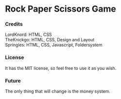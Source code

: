 # Rock Paper Scissors Game
 
<h3>Credits</h3>

LordKnord: HTML, CSS <br>
TheKnickgo: HTML, CSS, Design and Layout <br>
Springles: HTML, CSS, Javascript, Foldersystem

<h3>License</h3>

It has the MIT license, so feel free to use it as you wish.


<h3>Future</h3>

The only thing that will change is the money system.
